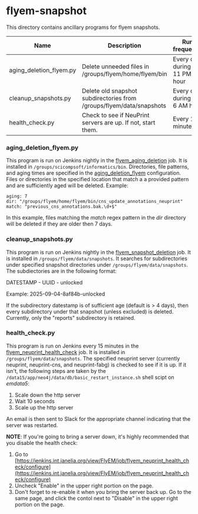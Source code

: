 # flyem-snapshot

This directory contains ancillary programs for flyem snapshots.

| Name | Description | Run frequency |
| -------------------------- | ------------------------------------------------------ | ---------------------- |
| aging_deletion_flyem.py | Delete unneeded files in /groups/flyem/home/flyem/bin | Every day during the 11 PM hour |
| cleanup_snapshots.py | Delete old snapshot subdirectories from /groups/flyem/data/snapshots | Every day during the 6 AM hour |
| health_check.py | Check to see if NeuPrint servers are up. If not, start them. | Every 15 minutes |

### aging_deletion_flyem.py

This program is run on Jenkins nightly in the
[flyem_aging_deletion](https://jenkins.int.janelia.org/view/FlyEM/job/flyem_aging_deletion/)
job.  It is installed in <code>/groups/scicompsoft/informatics/bin</code>.
Directories, file patterns, and aging times are specified in the
[aging_deletion_flyem](https://config.int.janelia.org/config/aging_deletion_flyem)
configuration. Files or directories in the specified location that match a
a provided pattern and are sufficiently aged will be deleted. Example:
```
aging: 7
dir: "/groups/flyem/home/flyem/bin/cns_update_annotations_neuprint"
match: "previous_cns_annotations.bak.\d+$"
```

In this example, files matching the *match* regex pattern in the *dir*
directory will be deleted if they are older then 7 days.

### cleanup_snapshots.py

This program is run on Jenkins nightly in the
[flyem_snapshot_deletion](https://jenkins.int.janelia.org/view/FlyEM/job/flyem_snapshot_deletion/)
job. It is installed in <code>/groups/flyem/data/snapshots</code>.
It searches for subdirectories under specified snapshot directories under
<code>/groups/flyem/data/snapshots</code>. The subdiectories are in the
following format:

DATESTAMP - UUID - unlocked

Example: 2025-09-04-8af84b-unlocked

If the subdirectory datestamp is of sufficient age (default is > 4 days), then
every subdirectory under that snapshot (unless excluded) is deleted. Currently,
only the "reports" subdirectory is retained.

### health_check.py

This program is run on Jenkins every 15 minutes in the
[flyem_neuprint_health_check](https://jenkins.int.janelia.org/view/FlyEM/job/flyem_neuprint_health_check/)
job. It is installed in <code>/groups/flyem/data/snapshots</code>.
The specified neuprint server (currently
neuprint, neuprint-cns, and neuprint-fabg) is checked to see if it is up.
If it isn't, the following steps are taken by the
<code>/data15/app/neo4j/data/db/basic_restart_instance.sh</code> shell scipt on
*emdata5*:
1. Scale down the http server
2. Wait 10 seconds
3. Scale up the http server

An email is then sent to Slack for the appropriate channel indicating that the
server was restarted.

**NOTE**: If you're going to bring a server down, it's highly recommended that
you disable the health check:
1. Go to [https://jenkins.int.janelia.org/view/FlyEM/job/flyem_neuprint_health_check/configure](https://jenkins.int.janelia.org/view/FlyEM/job/flyem_neuprint_health_check/configure)
2. Uncheck "Enable" in the upper right portion on the page.
3. Don't forget to re-enable it when you bring the server back up. Go to the same page, and click the contol next to "Disable" in the upper right portion on the page.
